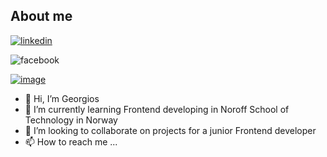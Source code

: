 ## About me

[![linkedin](https://img.shields.io/badge/LinkedIn-0077b5?style=for-the-badge&logo=LinkedIn&logoColor=white)](https://www.linkedin.com/in/georgios-fragkias-56026382/)

![facebook](https://img.shields.io/badge/Facebook-1877F2?style=for-the-badge&logo=facebook&logoColor=white)

[![image](./src/images/fb_md_file.svg)](https://www.facebook.com/giorgos.fragkias)

- 👋 Hi, I’m Georgios
- 🌱 I’m currently learning Frontend developing in Noroff School of Technology in Norway
- 💞️ I’m looking to collaborate on projects for a junior Frontend developer
- 📫 How to reach me ...

